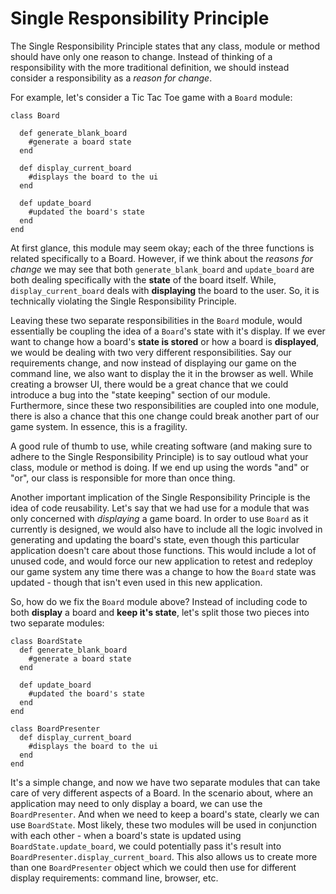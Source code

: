 Single Responsibility Principle
===============================
The Single Responsibility Principle states that any class, module or
method should have only one reason to change. Instead of thinking of a
responsibility with the more traditional definition, we should instead
consider a responsibility as a *reason for change*.

For example, let's consider a Tic Tac Toe game with a ```Board```
module:

```
class Board

  def generate_blank_board
    #generate a board state
  end

  def display_current_board
    #displays the board to the ui
  end

  def update_board
    #updated the board's state
  end
end
```

At first glance, this module may seem okay; each of the three functions
is related specifically to a Board. However, if we think about the
*reasons for change* we may see that both ```generate_blank_board``` and
```update_board``` are both dealing specifically with the **state** of
the board itself. While, ```display_current_board``` deals with
**displaying** the board to the user. So, it is technically violating
the Single Responsibility Principle.

Leaving these two separate responsibilities in the ```Board``` module,
would essentially be coupling the idea of a ```Board```'s state with
it's display. If we ever want to change how a board's **state is
stored** or how a board is **displayed**, we would be dealing with two
very different responsibilities.  Say our requirements change, and now
instead of displaying our game on the command line, we also want to
display the it in the browser as well. While creating a browser UI,
there would be a great chance that we could introduce a bug into the
"state keeping" section of our module. Furthermore, since these two
responsibilities are coupled into one module, there is also a chance
that this one change could break another part of our game system. In
essence, this is a fragility.

A good rule of thumb to use, while creating software (and making sure to
adhere to the Single Responsibility Principle) is to say outloud what
your class, module or method is doing. If we end up using the words
"and" or "or", our class is responsible for more than once thing.


Another important implication of the Single Responsibility Principle is
the idea of code reusability. Let's say that we had use for a module
that was only concerned with *displaying* a game board. In order to use
```Board``` as it currently is designed, we would also have to include
all the logic involved in generating and updating the board's state,
even though this particular application doesn't care about those
functions. This would include a lot of unused code, and would force our
new application to retest and redeploy our game system any time there
was a change to how the ```Board``` state was updated - though that
isn't even used in this new application.

So, how do we fix the ```Board``` module above? Instead of including
code to both **display** a board and **keep it's state**, let's split
those two pieces into two separate modules:
```
class BoardState
  def generate_blank_board
    #generate a board state
  end

  def update_board
    #updated the board's state
  end
end
```
```
class BoardPresenter
  def display_current_board
    #displays the board to the ui
  end
end
```

It's a simple change, and now we have two separate modules that can take
care of very different aspects of a Board. In the scenario about, where
an application may need to only display a board, we can use the
```BoardPresenter```. And when we need to keep a board's state, clearly
we can use ```BoardState```. Most likely, these two modules will be used
in conjunction with each other - when a board's state is updated using
```BoardState.update_board```, we could potentially pass it's result
into ```BoardPresenter.display_current_board```. This also allows us to
create more than one ```BoardPresenter``` object which we could then use
for different display requirements: command line, browser, etc.
